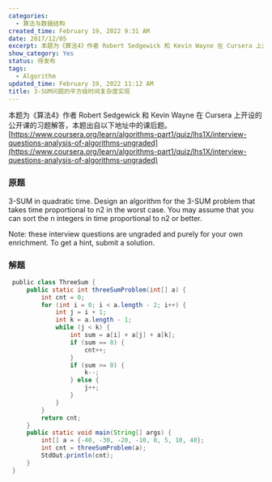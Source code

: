 ```yaml
---
categories:
  - 算法与数据结构
created_time: February 19, 2022 9:31 AM
date: 2017/12/05
excerpt: 本题为《算法4》作者 Robert Sedgewick 和 Kevin Wayne 在 Cursera 上开设的公开课的习题解答。
show_category: Yes
status: 待发布
tags:
  - Algorithm
updated_time: February 19, 2022 11:12 AM
title: 3-SUM问题的平方级时间复杂度实现
---
```



本题为《算法4》作者 Robert Sedgewick 和 Kevin Wayne 在 Cursera 上开设的公开课的习题解答，本题出自以下地址中的课后题。
[https://www.coursera.org/learn/algorithms-part1/quiz/lhs1X/interview-questions-analysis-of-algorithms-ungraded](https://www.coursera.org/learn/algorithms-part1/quiz/lhs1X/interview-questions-analysis-of-algorithms-ungraded)

### **原题**

3-SUM in quadratic time. Design an algorithm for the 3-SUM problem that takes time proportional to n2 in the worst case. You may assume that you can sort the n integers in time proportional to n2 or better.

Note: these interview questions are ungraded and purely for your own enrichment. To get a hint, submit a solution.

### **解题**

```java
 public class ThreeSum {
     public static int threeSumProblem(int[] a) {
         int cnt = 0;
         for (int i = 0; i < a.length - 2; i++) {
             int j = i + 1;
             int k = a.length - 1;
             while (j < k) {
                 int sum = a[i] + a[j] + a[k];
                 if (sum == 0) {
                     cnt++;
                 }
                 if (sum >= 0) {
                     k--;
                 } else {
                     j++;
                 }
             }
         }
         return cnt;
     }
     public static void main(String[] args) {
         int[] a = {-40, -30, -20, -10, 0, 5, 10, 40};
         int cnt = threeSumProblem(a);
         StdOut.println(cnt);
     }
 }
```